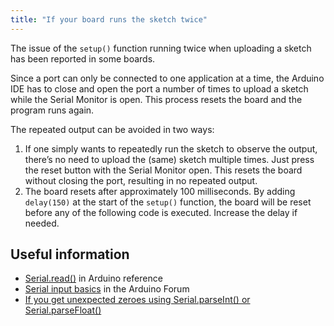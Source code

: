 ```yaml
---
title: "If your board runs the sketch twice"
---
```


The issue of the ```setup()``` function running twice when uploading a sketch has been reported in some boards.

Since a port can only be connected to one application at a time, the Arduino IDE has to close and open the port a number of times to upload a sketch while the Serial Monitor is open. This process resets the board and the program runs again.

The repeated output can be avoided in two ways:

1. If one simply wants to repeatedly run the sketch to observe the output, there’s no need to upload the (same) sketch multiple times. Just press the reset button with the Serial Monitor open. This resets the board without closing the port, resulting in no repeated output.
2. The board resets after approximately 100 milliseconds. By adding `delay(150)` at the start of the `setup()` function, the board will be reset before any of the following code is executed. Increase the delay if needed.

## Useful information

* [Serial.read()](https://www.arduino.cc/reference/en/language/functions/communication/serial/read/) in Arduino reference
* [Serial input basics](https://forum.arduino.cc/t/serial-input-basics-updated/382007) in the Arduino Forum
* [If you get unexpected zeroes using Serial.parseInt() or Serial.parseFloat()](https://support.arduino.cc/hc/en-us/articles/4407876044434-If-you-get-unexpected-zeroes-using-Serial-parseInt-or-Serial-parseFloat-)
